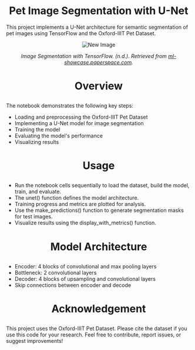 # <h1 align="center">Pet Image Segmentation with U-Net</h1>

This project implements a U-Net architecture for semantic segmentation of pet images using TensorFlow and the Oxford-IIIT Pet Dataset.
<p align="center">
  <img src="https://github.com/user-attachments/assets/1f56034e-878e-499b-8059-75c18486950e" alt="New Image">
</p>
<p align="center"><em>Image Segmentation with TensorFlow. (n.d.). Retrieved from <a href="https://ml-showcase.paperspace.com/projects/image-segmentation-with-tensorflow">ml-showcase.paperspace.com</a>.</em></p>





# <p align="center">Overview</p>

The notebook demonstrates the following key steps:

- Loading and preprocessing the Oxford-IIIT Pet Dataset
- Implementing a U-Net model for image segmentation
- Training the model
- Evaluating the model's performance
- Visualizing results

# <p align="center">Usage</p>

- Run the notebook cells sequentially to load the dataset, build the model, train, and evaluate.
- The unet() function defines the model architecture.
- Training progress and metrics are plotted for analysis.
- Use the make_predictions() function to generate segmentation masks for test images.
- Visualize results using the display_with_metrics() function.


# <p align="center">Model Architecture</p>

- Encoder: 4 blocks of convolutional and max pooling layers
- Bottleneck: 2 convolutional layers
- Decoder: 4 blocks of upsampling and convolutional layers
- Skip connections between encoder and decode

# <p align="center">Acknowledgement</p>
This project uses the Oxford-IIIT Pet Dataset. Please cite the dataset if you use this code for your research.
Feel free to contribute, report issues, or suggest improvements!
